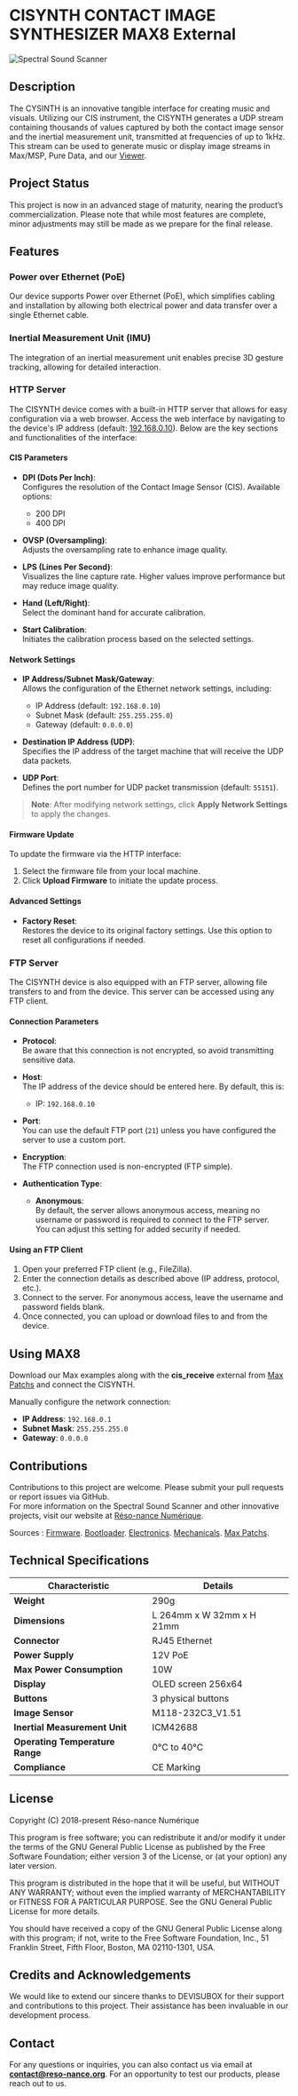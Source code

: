 # CISYNTH CONTACT IMAGE SYNTHESIZER MAX8 External

![Spectral Sound Scanner](https://reso-nance.org/wp-content/uploads/2023/06/20230709_135345-1140x624.jpg)

## Description

The CYSINTH is an innovative tangible interface for creating music and visuals. Utilizing our CIS instrument, the CISYNTH generates a UDP stream containing thousands of values captured by both the contact image sensor and the inertial measurement unit, transmitted at frequencies of up to 1kHz. This stream can be used to generate music or display image streams in Max/MSP, Pure Data, and our [Viewer](https://github.com/Ondulab/CISYNTH_Viewer).

## Project Status

This project is now in an advanced stage of maturity, nearing the product’s commercialization. Please note that while most features are complete, minor adjustments may still be made as we prepare for the final release.

## Features

### Power over Ethernet (PoE)

Our device supports Power over Ethernet (PoE), which simplifies cabling and installation by allowing both electrical power and data transfer over a single Ethernet cable.

### Inertial Measurement Unit (IMU)

The integration of an inertial measurement unit enables precise 3D gesture tracking, allowing for detailed interaction.

### HTTP Server

The CISYNTH device comes with a built-in HTTP server that allows for easy configuration via a web browser. Access the web interface by navigating to the device's IP address (default: [192.168.0.10](http://192.168.0.10/config.html)). Below are the key sections and functionalities of the interface:

#### CIS Parameters

- **DPI (Dots Per Inch)**:  
  Configures the resolution of the Contact Image Sensor (CIS). Available options:
  - 200 DPI
  - 400 DPI

- **OVSP (Oversampling)**:  
  Adjusts the oversampling rate to enhance image quality.

- **LPS (Lines Per Second)**:  
  Visualizes the line capture rate. Higher values improve performance but may reduce image quality.

- **Hand (Left/Right)**:  
  Select the dominant hand for accurate calibration.

- **Start Calibration**:  
  Initiates the calibration process based on the selected settings.

#### Network Settings

- **IP Address/Subnet Mask/Gateway**:  
  Allows the configuration of the Ethernet network settings, including:
  - IP Address (default: `192.168.0.10`)
  - Subnet Mask (default: `255.255.255.0`)
  - Gateway (default: `0.0.0.0`)

- **Destination IP Address (UDP)**:  
  Specifies the IP address of the target machine that will receive the UDP data packets.

- **UDP Port**:  
  Defines the port number for UDP packet transmission (default: `55151`).

> **Note**: After modifying network settings, click **Apply Network Settings** to apply the changes.

#### Firmware Update

To update the firmware via the HTTP interface:

1. Select the firmware file from your local machine.
2. Click **Upload Firmware** to initiate the update process.

#### Advanced Settings

- **Factory Reset**:  
  Restores the device to its original factory settings. Use this option to reset all configurations if needed.

### FTP Server

The CISYNTH device is also equipped with an FTP server, allowing file transfers to and from the device. This server can be accessed using any FTP client.

#### Connection Parameters

- **Protocol**:  
  Be aware that this connection is not encrypted, so avoid transmitting sensitive data.

- **Host**:  
  The IP address of the device should be entered here. By default, this is:
  - IP: `192.168.0.10`

- **Port**:  
  You can use the default FTP port (`21`) unless you have configured the server to use a custom port.

- **Encryption**:  
  The FTP connection used is non-encrypted (FTP simple).

- **Authentication Type**:  
  - **Anonymous**:  
    By default, the server allows anonymous access, meaning no username or password is required to connect to the FTP server.  
    You can adjust this setting for added security if needed.

#### Using an FTP Client

1. Open your preferred FTP client (e.g., FileZilla).
2. Enter the connection details as described above (IP address, protocol, etc.).
3. Connect to the server. For anonymous access, leave the username and password fields blank.
4. Once connected, you can upload or download files to and from the device.

## Using MAX8

Download our Max examples along with the **cis_receive** external from [Max Patchs](https://github.com/Ondulab/CISYNTH_Max_Patchs) and connect the CISYNTH.

Manually configure the network connection:

- **IP Address**: `192.168.0.1`
- **Subnet Mask**: `255.255.255.0`
- **Gateway**: `0.0.0.0`

## Contributions

Contributions to this project are welcome. Please submit your pull requests or report issues via GitHub.  
For more information on the Spectral Sound Scanner and other innovative projects, visit our website at [Réso-nance Numérique](https://reso-nance.org/).

Sources :
[Firmware](https://github.com/Ondulab/CISYNTH_CIS_Firmware).
[Bootloader](https://github.com/Ondulab/CISYNTH_CIS_Bootloader).
[Electronics](https://github.com/Ondulab/CISYNTH_CIS_Electronics).
[Mechanicals](https://github.com/Ondulab/CISYNTH_CIS_Mechanicals).
[Max Patchs](https://github.com/Ondulab/CISYNTH_Max_Externals).

## Technical Specifications

| **Characteristic**          | **Details**                                 |
|-----------------------------|---------------------------------------------|
| **Weight**                  | 290g                                        |
| **Dimensions**              | L 264mm x W 32mm x H 21mm                   |
| **Connector**               | RJ45 Ethernet                               |
| **Power Supply**            | 12V PoE                                     |
| **Max Power Consumption**   | 10W                                         |
| **Display**                 | OLED screen 256x64                          |
| **Buttons**                 | 3 physical buttons                          |
| **Image Sensor**            | M118-232C3_V1.51                            |
| **Inertial Measurement Unit**| ICM42688                                    |
| **Operating Temperature Range** | 0°C to 40°C                              |
| **Compliance**              | CE Marking                                  |

## License

Copyright (C) 2018-present Réso-nance Numérique

This program is free software; you can redistribute it and/or modify it under the terms of the GNU General Public License as published by the Free Software Foundation; either version 3 of the License, or (at your option) any later version.

This program is distributed in the hope that it will be useful, but WITHOUT ANY WARRANTY; without even the implied warranty of MERCHANTABILITY or FITNESS FOR A PARTICULAR PURPOSE. See the GNU General Public License for more details.

You should have received a copy of the GNU General Public License along with this program; if not, write to the Free Software Foundation, Inc., 51 Franklin Street, Fifth Floor, Boston, MA 02110-1301, USA.

## Credits and Acknowledgements

We would like to extend our sincere thanks to DEVISUBOX for their support and contributions to this project. Their assistance has been invaluable in our development process.

## Contact 

For any questions or inquiries, you can also contact us via email at **contact@reso-nance.org**.
For an opportunity to test our products, please reach out to us.
